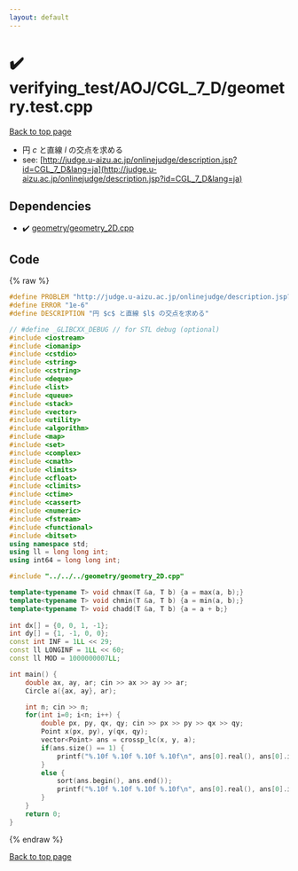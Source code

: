 ```yaml
---
layout: default
---
```


<!-- mathjax config similar to math.stackexchange -->
<script type="text/javascript" async
  src="https://cdnjs.cloudflare.com/ajax/libs/mathjax/2.7.5/MathJax.js?config=TeX-MML-AM_CHTML">
</script>
<script type="text/x-mathjax-config">
  MathJax.Hub.Config({
    TeX: { equationNumbers: { autoNumber: "AMS" }},
    tex2jax: {
      inlineMath: [ ['$','$'] ],
      processEscapes: true
    },
    "HTML-CSS": { matchFontHeight: false },
    displayAlign: "left",
    displayIndent: "2em"
  });
</script>

<script type="text/javascript" src="https://cdnjs.cloudflare.com/ajax/libs/jquery/3.4.1/jquery.min.js"></script>
<script src="https://cdn.jsdelivr.net/npm/jquery-balloon-js@1.1.2/jquery.balloon.min.js" integrity="sha256-ZEYs9VrgAeNuPvs15E39OsyOJaIkXEEt10fzxJ20+2I=" crossorigin="anonymous"></script>
<script type="text/javascript" src="../../../../assets/js/copy-button.js"></script>
<link rel="stylesheet" href="../../../../assets/css/copy-button.css" />


# :heavy_check_mark: verifying_test/AOJ/CGL_7_D/geometry.test.cpp


[Back to top page](../../../../index.html)

* 円 $c$ と直線 $l$ の交点を求める
* see: [http://judge.u-aizu.ac.jp/onlinejudge/description.jsp?id=CGL_7_D&lang=ja](http://judge.u-aizu.ac.jp/onlinejudge/description.jsp?id=CGL_7_D&lang=ja)


## Dependencies
* :heavy_check_mark: [geometry/geometry_2D.cpp](../../../../library/geometry/geometry_2D.cpp.html)


## Code
{% raw %}
```cpp
#define PROBLEM "http://judge.u-aizu.ac.jp/onlinejudge/description.jsp?id=CGL_7_D&lang=ja"
#define ERROR "1e-6"
#define DESCRIPTION "円 $c$ と直線 $l$ の交点を求める"

// #define _GLIBCXX_DEBUG // for STL debug (optional)
#include <iostream>
#include <iomanip>
#include <cstdio>
#include <string>
#include <cstring>
#include <deque>
#include <list>
#include <queue>
#include <stack>
#include <vector>
#include <utility>
#include <algorithm>
#include <map>
#include <set>
#include <complex>
#include <cmath>
#include <limits>
#include <cfloat>
#include <climits>
#include <ctime>
#include <cassert>
#include <numeric>
#include <fstream>
#include <functional>
#include <bitset>
using namespace std;
using ll = long long int;
using int64 = long long int;

#include "../../../geometry/geometry_2D.cpp"

template<typename T> void chmax(T &a, T b) {a = max(a, b);}
template<typename T> void chmin(T &a, T b) {a = min(a, b);}
template<typename T> void chadd(T &a, T b) {a = a + b;}
 
int dx[] = {0, 0, 1, -1};
int dy[] = {1, -1, 0, 0};
const int INF = 1LL << 29;
const ll LONGINF = 1LL << 60;
const ll MOD = 1000000007LL;

int main() {
    double ax, ay, ar; cin >> ax >> ay >> ar;
    Circle a({ax, ay}, ar);

    int n; cin >> n;
    for(int i=0; i<n; i++) {
        double px, py, qx, qy; cin >> px >> py >> qx >> qy;
        Point x(px, py), y(qx, qy);
        vector<Point> ans = crossp_lc(x, y, a);
        if(ans.size() == 1) {
            printf("%.10f %.10f %.10f %.10f\n", ans[0].real(), ans[0].imag(), ans[0].real(), ans[0].imag());
        }
        else {
            sort(ans.begin(), ans.end());
            printf("%.10f %.10f %.10f %.10f\n", ans[0].real(), ans[0].imag(), ans[1].real(), ans[1].imag());
        }
    }
    return 0;
}

```
{% endraw %}

[Back to top page](../../../../index.html)

